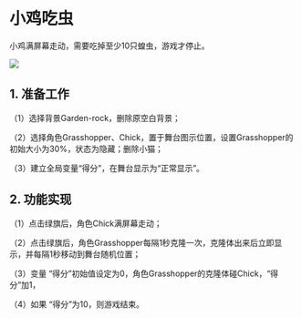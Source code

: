 ﻿
# 小鸡吃虫

小鸡满屏幕走动，需要吃掉至少10只蝗虫，游戏才停止。

![](https://img-blog.csdnimg.cn/ba38bc9c3cad4339a86f126a01ae1984.png)


## 1. 准备工作

（1）选择背景Garden-rock，删除原空白背景； 

（2）选择角色Grasshopper、Chick，置于舞台图示位置，设置Grasshopper的初始大小为30%，状态为隐藏；删除小猫；

（3）建立全局变量“得分”，在舞台显示为“正常显示”。


## 2. 功能实现

（1）点击绿旗后，角色Chick满屏幕走动；

（2）点击绿旗后，角色Grasshopper每隔1秒克隆一次，克隆体出来后立即显示，并每隔1秒移动到舞台随机位置；

（3）变量 “得分”初始值设定为0，角色Grasshopper的克隆体碰Chick，“得分”加1，

（4）如果 “得分”为10，则游戏结束。